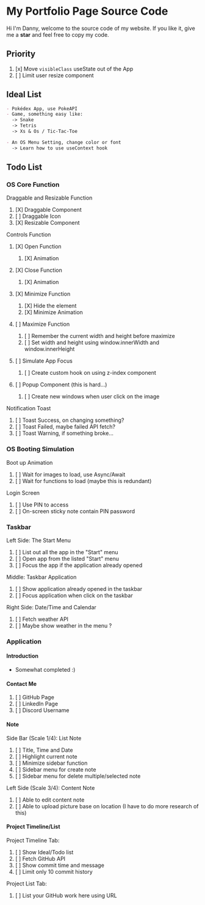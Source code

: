 # My Portfolio Page Source Code

Hi I'm Danny, welcome to the source code of my website.
If you like it, give me a **star** and feel free to copy my code.

## Priority

1. [x] Move `visibleClass` useState out of the App
2. [ ] Limit user resize component

## Ideal List

```markdown
- Pokédex App, use PokeAPI
- Game, something easy like:
  -> Snake
  -> Tetris
  -> Xs & Os / Tic-Tac-Toe

- An OS Menu Setting, change color or font
  -> Learn how to use useContext hook
```

## Todo List

### OS Core Function

Draggable and Resizable Function

1. [X] Draggable Component
2. [ ] Draggable Icon
3. [X] Resizable Component

Controls Function

1. [X] Open Function
    1. [X] Animation

2. [X] Close Function
    1. [X] Animation

3. [X] Minimize Function
    1. [X] Hide the element
    2. [X] Minimize Animation

4. [ ] Maximize Function
    1. [ ] Remember the current width and height before maximize
    2. [ ] Set width and height using window.innerWidth and window.innerHeight

5. [ ] Simulate App Focus
    1. [ ] Create custom hook on using z-index component

6. [ ] Popup Component (this is hard...)
    1. [ ] Create new windows when user click on the image

Notification Toast

1. [ ] Toast Success, on changing something?
2. [ ] Toast Failed, maybe failed API fetch?
3. [ ] Toast Warning, if something broke...

### OS Booting Simulation

Boot up Animation

1. [ ] Wait for images to load, use Async/Await
2. [ ] Wait for functions to load (maybe this is redundant)

Login Screen

1. [ ] Use PIN to access
2. [ ] On-screen sticky note contain PIN password

### Taskbar

Left Side: The Start Menu

1. [ ] List out all the app in the "Start" menu
2. [ ] Open app from the listed "Start" menu
3. [ ] Focus the app if the application already opened

Middle: Taskbar Application

1. [ ] Show application already opened in the taskbar
2. [ ] Focus application when click on the taskbar

Right Side: Date/Time and Calendar

1. [ ] Fetch weather API
2. [ ] Maybe show weather in the menu ?

### Application

#### Introduction

- Somewhat completed :)

#### Contact Me

1. [ ] GitHub Page
2. [ ] LinkedIn Page
3. [ ] Discord Username

#### Note

Side Bar (Scale 1/4): List Note

1. [ ] Title, Time and Date
2. [ ] Highlight current note
3. [ ] Minimize sidebar function
4. [ ] Sidebar menu for create note
5. [ ] Sidebar menu for delete multiple/selected note

Left Side (Scale 3/4): Content Note

1. [ ] Able to edit content note
2. [ ] Able to upload picture base on location (I have to do more research of this)

#### Project Timeline/List

Project Timeline Tab:

1. [ ] Show Ideal/Todo list
2. [ ] Fetch GitHub API
3. [ ] Show commit time and message
4. [ ] Limit only 10 commit history

Project List Tab:

1. [ ] List your GitHub work here using URL

